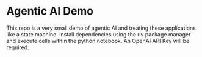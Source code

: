 # Agentic AI Demo

This repo is a very small demo of agentic AI and treating these applications like a state machine. Install dependencies using the uv package manager and execute cells within the python notebook. An OpenAI API Key will be required.
